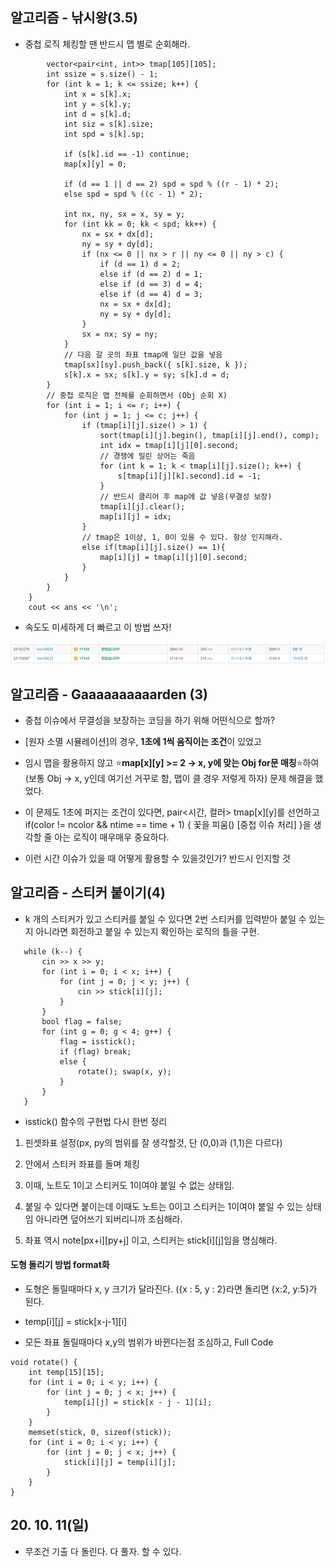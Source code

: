 ## 알고리즘 - 낚시왕(3.5)

 - 중첩 로직 체킹할 땐 반드시 맵 별로 순회해라.
 
```
		vector<pair<int, int>> tmap[105][105];
		int ssize = s.size() - 1;
		for (int k = 1; k <= ssize; k++) {
			int x = s[k].x;
			int y = s[k].y;
			int d = s[k].d;
			int siz = s[k].size;
			int spd = s[k].sp;

			if (s[k].id == -1) continue;
			map[x][y] = 0;

			if (d == 1 || d == 2) spd = spd % ((r - 1) * 2);
			else spd = spd % ((c - 1) * 2);
			
			int nx, ny, sx = x, sy = y;
			for (int kk = 0; kk < spd; kk++) {
				nx = sx + dx[d];
				ny = sy + dy[d];
				if (nx <= 0 || nx > r || ny <= 0 || ny > c) {
					if (d == 1) d = 2;
					else if (d == 2) d = 1;
					else if (d == 3) d = 4;
					else if (d == 4) d = 3;
					nx = sx + dx[d];
					ny = sy + dy[d];
				}
				sx = nx; sy = ny;
			}
			// 다음 갈 곳의 좌표 tmap에 일단 값을 넣음
			tmap[sx][sy].push_back({ s[k].size, k });
			s[k].x = sx; s[k].y = sy; s[k].d = d;
		}
		// 중첩 로직은 맵 전체를 순회하면서 (Obj 순회 X)
		for (int i = 1; i <= r; i++) {
			for (int j = 1; j <= c; j++) {
				if (tmap[i][j].size() > 1) {
					sort(tmap[i][j].begin(), tmap[i][j].end(), comp);
					int idx = tmap[i][j][0].second;
					// 경쟁에 밀린 상어는 죽음
					for (int k = 1; k < tmap[i][j].size(); k++) {
						s[tmap[i][j][k].second].id = -1;
					}
					// 반드시 클리어 후 map에 값 넣음(무결성 보장)
					tmap[i][j].clear();
					map[i][j] = idx;
				}
				// tmap은 1이상, 1, 0이 있을 수 있다. 항상 인지해라.
				else if(tmap[i][j].size() == 1){
					map[i][j] = tmap[i][j][0].second;
				}
			}
		}
	}
	cout << ans << '\n';
```

 - 속도도 미세하게 더 빠르고 이 방법 쓰자!
 
 ![Alt text](./img/img_201011.png)

 ## 알고리즘 - Gaaaaaaaaaarden (3)

  - 중첩 이슈에서 무결성을 보장하는 코딩을 하기 위해 어떤식으로 할까?

  - [원자 소멸 시뮬레이션]의 경우, **1초에 1씩 움직이는 조건**이 있었고

  - 임시 맵을 활용하지 않고 :star:**map[x][y] >= 2 → x, y에 맞는 Obj for문 매칭**:star:하여(보통 Obj → x, y인데 여기선 거꾸로 함, 맵이 클 경우 저렇게 하자) 문제 해결을 했었다.

  - 이 문제도 1초에 퍼지는 조건이 있다면, pair<시간, 컬러> tmap[x][y]를 선언하고 if(color != ncolor && ntime == time + 1) { 꽃을 피움() [중첩 이슈 처리] }을 생각할 줄 아는 로직이 매우매우 중요하다. 

  - 이런 시간 이슈가 있을 때 어떻게 활용할 수 있을것인가? 반드시 인지할 것

## 알고리즘 - 스티커 붙이기(4)

 - k 개의 스티커가 있고 스티커를 붙일 수 있다면 2번 스티커를 입력받아 붙일 수 있는지 아니라면 회전하고 붙일 수 있는지 확인하는 로직의 틀을 구현.

 ```
    while (k--) {
		cin >> x >> y;
		for (int i = 0; i < x; i++) {
			for (int j = 0; j < y; j++) {
				cin >> stick[i][j];
			}
		}
		bool flag = false;
		for (int g = 0; g < 4; g++) {
			flag = isstick();
			if (flag) break;
			else {
				rotate(); swap(x, y);
			}
		}
	}
```

 - isstick() 함수의 구현법 다시 한번 정리

 1. 핀셋좌표 설정(px, py의 범위를 잘 생각할것, 단 (0,0)과 (1,1)은 다르다)

 2. 안에서 스티커 좌표를 돌며 체킹

 3. 이때, 노트도 1이고 스티커도 1이여야 붙일 수 없는 상태임.

 4. 붙일 수 있다면 붙이는데 이때도 노트는 0이고 스티커는 1이여야 붙일 수 있는 상태임 아니라면 덮어쓰기 되버리니까 조심해라.

 5. 좌표 역시 note[px+i][py+j] 이고, 스티커는 stick[i][j]임을 명심해라.

 #### 도형 돌리기 방법 format화

 - 도형은 돌릴때마다 x, y 크기가 달라진다. ({x : 5, y : 2}라면 돌리면 {x:2, y:5}가 된다.

 - temp[i][j] = stick[x-j-1][i]

 - 모든 좌표 돌릴때마다 x,y의 범위가 바뀐다는점 조심하고, Full Code

```
void rotate() {
	int temp[15][15];
	for (int i = 0; i < y; i++) {
		for (int j = 0; j < x; j++) {
			temp[i][j] = stick[x - j - 1][i];
		}
	}
	memset(stick, 0, sizeof(stick));
	for (int i = 0; i < y; i++) {
		for (int j = 0; j < x; j++) {
			stick[i][j] = temp[i][j];
		}
	}
}
```

## 20. 10. 11(일)

 - 무조건 기출 다 돌린다. 다 풀자. 할 수 있다.
 


